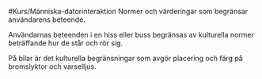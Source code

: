 #Kurs/Människa-datorinteraktion 
Normer och värderingar som begränsar användarens beteende. 

Användarnas beteenden i en hiss eller buss begränsas av kulturella normer beträffande hur de står och rör sig.

På bilar är det kulturella begränsningar som avgör placering och färg på bromslyktor och varselljus.